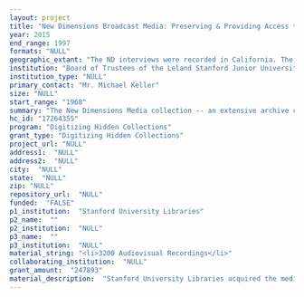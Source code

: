 ```yaml
--- 
layout: project 
title: "New Dimensions Broadcast Media: Preserving & Providing Access to At-Risk Media"
year: 2015
end_range: 1997
formats: "NULL"
geographic_extant: "The ND interviews were recorded in California. The interviewees originate from across the United States and abroad. While some interviews cover events and themes local to California, the topics tend to be broader in scope than a specific region, addressing subjects relevant to cultures, peoples, and societies across the globe."
institution: "Board of Trustees of the Leland Stanford Junior University"
institution_type: "NULL"
primary_contact: "Mr. Michael Keller"
size: "NULL"
start_range: "1968"
summary: "The New Dimensions Media collection -- an extensive archive containing recorded radio broadcasts that feature interviews and discussions with some of the leading thinkers of the late 20th and early 21st centuries -- represents a major resource for interdisciplinary scholarship in the areas of spirituality, consciousness, history, the arts, literature, philosophy, psychology, ecology, social justice, communications, and more. The bulk of the collection consists of 6,500 professionally-produced audio recordings in obsolete media formats, both analog and digital. Paper files and video recordings also exist. Due to preservation issues with the original recordings and insufficient descriptive information overall, the content is entirely inaccessible to researchers. Through a multi-phase project, the collection will be processed in full and the recordings and documents will be digitized for preservation and online delivery. In Phase 1, Stanford proposes to process and digitize 3,200 recordings and 10 linear feet of documents for online access."
hc_id: "17264355"
program: "Digitizing Hidden Collections"
grant_type: "Digitizing Hidden Collections"
project_url: "NULL"
address1:  "NULL"
address2:  "NULL"
city:  "NULL"
state:  "NULL"
zip: "NULL"
repository_url:  "NULL"
funded:  "FALSE"
p1_institution:  "Stanford University Libraries"
p2_name:  ""
p2_institution:  "NULL"
p3_name:  ""
p3_institution:  "NULL"
material_string: "<li>3200 Audiovisual Recordings</li>"
collaborating_institution:  "NULL"
grant_amount:  "247893"
material_description:  "Stanford University Libraries acquired the media archive of the New Dimensions Broadcasting Media Network in 2007 as a gift and the archival records as a purchase in 2008. The audio archive consists of approximately 6,500 recordings of over 2,200 individuals and programs spanning 45 years; the archival records total 90 linear feet. Each year the latest productions are added to the collection.\n\n \n\nNew Dimensions (ND) is an independent, listener-supported, educational broadcasting group that began in the San Francisco area and then moved to Ukiah, California where most of the archive was produced. Now based in Santa Rosa, ND continues to broadcast interviews today. Most of the interviews were conducted by Michael Toms. Over 2,000 individuals are represented in this archive; a small sampling of individuals include: the Dalai Lama, scientist and Nobel laureate Linus Pauling, mythologist Joseph Campbell, psychologist/futurist Timothy Leary, economist and winner of Nobel Peace Prize Muhammad Yunis, physician/author Andrew Weil, biologist E.O. Wilson, physicist David Bohm, poet/ecologist Gary Snyder, doctor/writer/spiritualist Deepak Chopra, religious scholar Huston Smith, journalist Bill Moyers, writer/activist Alice Walker, poet Maya Angelou, writer/radio host Studs Terkel, activist/journalist Gloria Steinem, and Werner Erhard, developer of est Training. Several other ND interviewees have deposited their papers at Stanford, including visionary inventor R. Buckminster Fuller; John Lilly, whose work on consciousness utilized isolation tank and dolphin communication; Stewart Brand, creator of The Whole Earth Catalog; artist Ruth Asawa; and architect of sustainable building and the cradle to cradle movement, William McDonough.\n\n\n\nPrograms by ND are carried by public and community radio stations and are broadcast nationally in more than 300 communities reaching approximately 1.7 million listeners in the U.S. Other outlets are the American Forces Radio Network, the Australian Broadcasting Corporation's Radio National (300 stations), parts of Canada, New Zealand and on shortwave radio in Southeast Asia."
---
```

